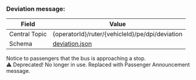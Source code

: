 ### Deviation message:
| Field         | Value                                           |
|---------------|-------------------------------------------------|
| Central Topic | {operatorId}/ruter/{vehicleId}/pe/dpi/deviation |
| Schema        | [ deviation.json ](json-schemas/deviation.json) |

Notice to passengers that the bus is approaching a stop.      
  ⚠️ Deprecated! No longer in use. Replaced with Passenger Announcement message.